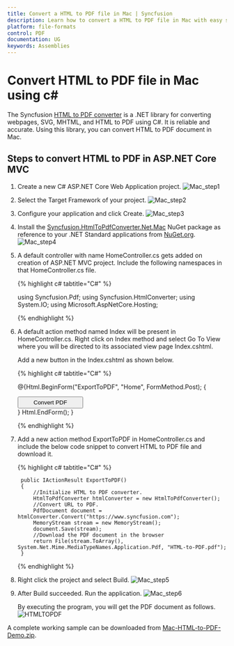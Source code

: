 ```yaml
---
title: Convert a HTML to PDF file in Mac | Syncfusion
description: Learn how to convert a HTML to PDF file in Mac with easy steps using Syncfusion .NET HTML converter library.
platform: file-formats
control: PDF
documentation: UG
keywords: Assemblies
---
```


# Convert HTML to PDF file in Mac using c#

The Syncfusion [HTML to PDF converter](https://www.syncfusion.com/pdf-framework/net/html-to-pdf) is a .NET library for converting webpages, SVG, MHTML, and HTML to PDF using C#. It is reliable and accurate. Using this library, you can convert HTML to PDF document in Mac.

## Steps to convert HTML to PDF in ASP.NET Core MVC

1. Create a new C# ASP.NET Core Web Application project.
    ![Mac_step1](htmlconversion_images/mac_step1.png)

2. Select the Target Framework of your project.
    ![Mac_step2](htmlconversion_images/mac_step2.png)

3. Configure your application and click Create.
    ![Mac_step3](htmlconversion_images/mac_step3.png)

4. Install the [Syncfusion.HtmlToPdfConverter.Net.Mac](https://www.nuget.org/packages/Syncfusion.HtmlToPdfConverter.Net.Mac) NuGet package as reference to your .NET Standard applications from [NuGet.org](https://www.nuget.org/).
    ![Mac_step4](htmlconversion_images/mac_step4.png)

5. A default controller with name HomeController.cs gets added on creation of ASP.NET MVC project. Include the following namespaces in that HomeController.cs file.

    {% highlight c# tabtitle="C#" %}

   using Syncfusion.Pdf;
   using Syncfusion.HtmlConverter;
   using System.IO;
   using Microsoft.AspNetCore.Hosting;

    {% endhighlight %}

6. A default action method named Index will be present in HomeController.cs. Right click on Index method and select Go To View where you will be directed to its associated view page Index.cshtml.

   Add a new button in the Index.cshtml as shown below.

    {% highlight c# tabtitle="C#" %}

   @{Html.BeginForm("ExportToPDF", "Home", FormMethod.Post);
   {
     <div>
      <input type="submit" value="Convert PDF" style="width:150px;height:27px" />
     </div>
   }
   Html.EndForm();
   }

    {% endhighlight %}

7. Add a new action method ExportToPDF in HomeController.cs and include the below code snippet to convert HTML to PDF file and download it.

   {% highlight c# tabtitle="C#" %}

        public IActionResult ExportToPDF()
        {
            //Initialize HTML to PDF converter.
            HtmlToPdfConverter htmlConverter = new HtmlToPdfConverter();
            //Convert URL to PDF.
            PdfDocument document = htmlConverter.Convert("https://www.syncfusion.com");
            MemoryStream stream = new MemoryStream();
            document.Save(stream);
            //Download the PDF document in the browser
            return File(stream.ToArray(), System.Net.Mime.MediaTypeNames.Application.Pdf, "HTML-to-PDF.pdf");
        }

   {% endhighlight %}

8. Right click the project and select Build.
    ![Mac_step5](htmlconversion_images/mac_step5.png)

9. After Build succeeded. Run the application.
    ![Mac_step6](htmlconversion_images/mac_step6.png)

   By executing the program, you will get the PDF document as follows.
    ![HTMLTOPDF](htmlconversion_images/htmltopdfoutput.png)

A complete working sample can be downloaded from [Mac-HTML-to-PDF-Demo.zip](https://www.syncfusion.com/downloads/support/directtrac/general/ze/Mac-HTML-to-PDF-Demo514297355).
